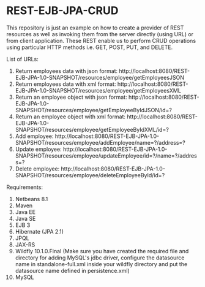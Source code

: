 # REST-EJB-JPA-CRUD

This repository is just an example on how to create a provider of REST resources as well as invoking them from the server directly (using URL) or from client application. These REST enable us to perform CRUD operations using particular HTTP methods i.e. GET, POST, PUT, and DELETE.

List of URLs:
1. Return employees data with json format: http://localhost:8080/REST-EJB-JPA-1.0-SNAPSHOT/resources/employee/getEmployeesJSON
2. Return employees data with xml format: http://localhost:8080/REST-EJB-JPA-1.0-SNAPSHOT/resources/employee/getEmployeesXML
3. Return an employee object with json format: http://localhost:8080/REST-EJB-JPA-1.0-SNAPSHOT/resources/employee/getEmployeeByIdJSON/id=?
4. Return an employee object with xml format: http://localhost:8080/REST-EJB-JPA-1.0-SNAPSHOT/resources/employee/getEmployeeByIdXML/id=?
5. Add employee: http://localhost:8080/REST-EJB-JPA-1.0-SNAPSHOT/resources/employee/addEmployee/name=?/address=?
6. Update employee: http://localhost:8080/REST-EJB-JPA-1.0-SNAPSHOT/resources/employee/updateEmployee/id=?/name=?/address=?
7. Delete employee: http://localhost:8080/REST-EJB-JPA-1.0-SNAPSHOT/resources/employee/deleteEmployeeById/id=?

Requirements:
1. Netbeans 8.1
2. Maven
3. Java EE
4. Java SE
5. EJB 3
6. Hibernate (JPA 2.1)
7. JPQL
8. JAX-RS
9. Wildfly 10.1.0.Final (Make sure you have created the required file and directory for adding MySQL's jdbc driver, configure the datasource name in standalone-full.xml inside your wildfly directory and put the datasource name defined in persistence.xml)
9. MySQL
